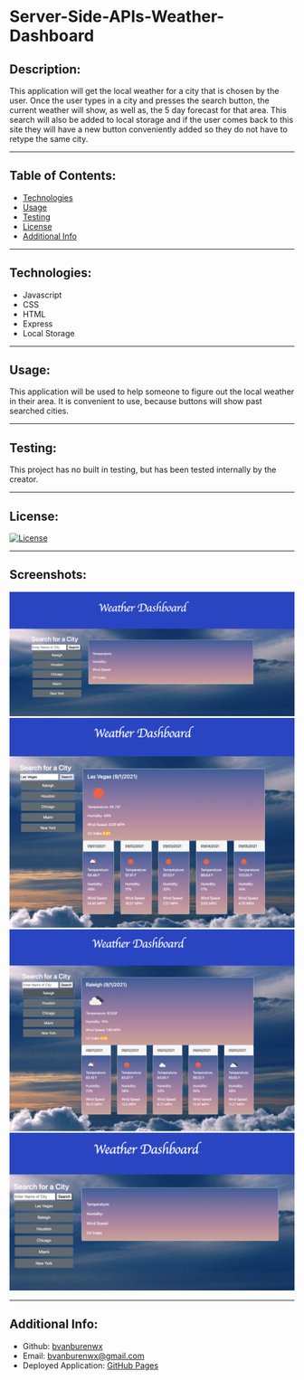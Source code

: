 # Server-Side-APIs-Weather-Dashboard

## Description:

This application will get the local weather for a city that is chosen by the user. Once the user types in a city and presses the search button, the current weather will show, as well as, the 5 day forecast for that area. This search will also be added to local storage and if the user comes back to this site they will have a new button conveniently added so they do not have to retype the same city. 

---

## Table of Contents:

- [Technologies](#technologies)
- [Usage](#usage)
- [Testing](#testing)
- [License](#license)
- [Additional Info](#additional-info)


---

## Technologies: 

* Javascript
* CSS
* HTML
* Express
* Local Storage

---

## Usage:

This application will be used to help someone to figure out the local weather in their area. It is convenient to use, because buttons will show past searched cities. 

---

## Testing:

This project has no built in testing, but has been tested internally by the creator.

---

## License:

[![License](https://img.shields.io/badge/License-MIT-yellow.svg)](https://opensource.org/licenses/MIT)

---

## Screenshots:

![Start](Assets/images/application-start.png)
![Search-City](Assets/images/application-enter-city.png)
![Provided-City](Assets/images/application-search-provided-button.png)
![Saved-Search](Assets/images/application-saved-city.png)


---

## Additional Info:
- Github: [bvanburenwx](https://github.com/bvanburenwx)
- Email: bvanburenwx@gmail.com
- Deployed Application: [GitHub Pages](https://bvanburenwx.github.io/Server-Side-APIs-Weather-Dashboard/)
